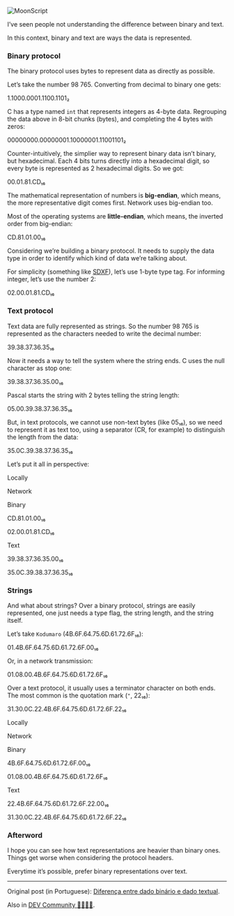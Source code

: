 ![MoonScript](//cacilhas.info/img/glider.png)

I’ve seen people not understanding the difference between binary and text.

In this context, binary and text are ways the data is represented.

### Binary protocol

The binary protocol uses bytes to represent data as directly as possible.

Let’s take the number 98 765. Converting from decimal to binary one gets:

1.1000.0001.1100.1101₂

C has a type named `int` that represents integers as 4-byte data. Regrouping the data above in 8-bit chunks (bytes), and completing the 4 bytes with zeros:

00000000.00000001.10000001.11001101₂

Counter-intuitively, the simplier way to represent binary data isn’t binary, but hexadecimal. Each 4 bits turns directly into a hexadecimal digit, so every byte is represented as 2 hexadecimal digits. So we got:

00.01.81.CD₁₆

The mathematical representation of numbers is **big-endian**, which means, the more representative digit comes first. Network uses big-endian too.

Most of the operating systems are **little-endian**, which means, the inverted order from big-endian:

CD.81.01.00₁₆

Considering we’re building a binary protocol. It needs to supply the data type in order to identify which kind of data we’re talking about.

For simplicity (something like [SDXF](http://www.pinpi.com/en/SDXF_2.htm)), let’s use 1-byte type tag. For informing integer, let’s use the number 2:

02.00.01.81.CD₁₆

### Text protocol

Text data are fully represented as strings. So the number 98 765 is represented as the characters needed to write the decimal number:

39.38.37.36.35₁₆

Now it needs a way to tell the system where the string ends. C uses the null character as stop one:

39.38.37.36.35.00₁₆

Pascal starts the string with 2 bytes telling the string length:

05.00.39.38.37.36.35₁₆

But, in text protocols, we cannot use non-text bytes (like 05₁₆), so we need to represent it as text too, using a separator (CR, for example) to distinguish the length from the data:

35.0C.39.38.37.36.35₁₆

Let’s put it all in perspective:

Locally

Network

Binary

CD.81.01.00₁₆

02.00.01.81.CD₁₆

Text

39.38.37.36.35.00₁₆

35.0C.39.38.37.36.35₁₆

### Strings

And what about strings? Over a binary protocol, strings are easily represented, one just needs a type flag, the string length, and the string itself.

Let’s take `Kodumaro` (4B.6F.64.75.6D.61.72.6F₁₆):

01.4B.6F.64.75.6D.61.72.6F.00₁₆

Or, in a network transmission:

01.08.00.4B.6F.64.75.6D.61.72.6F₁₆

Over a text protocol, it usually uses a terminator character on both ends. The most common is the quotation mark (`"`, 22₁₆):

31.30.0C.22.4B.6F.64.75.6D.61.72.6F.22₁₆

Locally

Network

Binary

4B.6F.64.75.6D.61.72.6F.00₁₆

01.08.00.4B.6F.64.75.6D.61.72.6F₁₆

Text

22.4B.6F.64.75.6D.61.72.6F.22.00₁₆

31.30.0C.22.4B.6F.64.75.6D.61.72.6F.22₁₆

### Afterword

I hope you can see how text representations are heavier than binary ones. Things get worse when considering the protocol headers.

Everytime it’s possible, prefer binary representations over text.

* * *

Original post (in Portuguese): [Diferença entre dado binário e dado textual](https://kodumaro.cacilhas.info/2017/06/binario-texto.html).

Also in [DEV Community 👩‍💻👨‍💻](https://dev.to/cacilhas/binary-vs-text-2blo).
